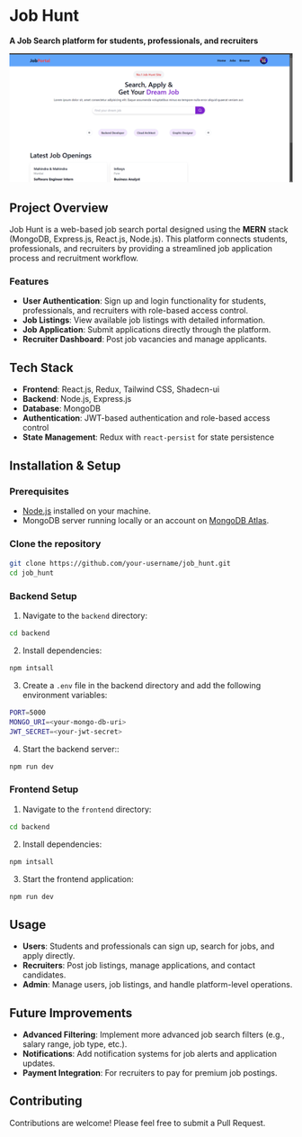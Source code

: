 # Job Hunt

**A Job Search platform for students, professionals, and recruiters**

![alt text](resources/main.png)

## Project Overview

Job Hunt is a web-based job search portal designed using the **MERN** stack (MongoDB, Express.js, React.js, Node.js). This platform connects students, professionals, and recruiters by providing a streamlined job application process and recruitment workflow.

### Features
- **User Authentication**: Sign up and login functionality for students, professionals, and recruiters with role-based access control.
- **Job Listings**: View available job listings with detailed information.
- **Job Application**: Submit applications directly through the platform.
- **Recruiter Dashboard**: Post job vacancies and manage applicants.

  
## Tech Stack
- **Frontend**: React.js, Redux, Tailwind CSS, Shadecn-ui 
- **Backend**: Node.js, Express.js
- **Database**: MongoDB
- **Authentication**: JWT-based authentication and role-based access control
- **State Management**: Redux with `react-persist` for state persistence

## Installation & Setup

### Prerequisites
- [Node.js](https://nodejs.org/) installed on your machine.
- MongoDB server running locally or an account on [MongoDB Atlas](https://www.mongodb.com/atlas).

### Clone the repository
```bash
git clone https://github.com/your-username/job_hunt.git
cd job_hunt
```
### Backend Setup

1. Navigate to the `backend` directory:
```bash
cd backend 
```
2. Install dependencies:
```bash
npm intsall
```
3. Create a `.env` file in the backend directory and add the following environment variables:
```bash
PORT=5000
MONGO_URI=<your-mongo-db-uri>
JWT_SECRET=<your-jwt-secret>

```
4. Start the backend server::
```bash
npm run dev
```
### Frontend Setup

1. Navigate to the `frontend` directory:
```bash
cd backend 
```
2. Install dependencies:
```bash
npm intsall
```
3. Start the frontend application:
```bash
npm run dev

```

## Usage

- **Users**: Students and professionals can sign up, search for jobs, and apply directly.
- **Recruiters**: Post job listings, manage applications, and contact candidates.
- **Admin**: Manage users, job listings, and handle platform-level operations.

## Future Improvements

- **Advanced Filtering**: Implement more advanced job search filters (e.g., salary range, job type, etc.).
- **Notifications**: Add notification systems for job alerts and application updates.
- **Payment Integration**: For recruiters to pay for premium job postings.

## Contributing

Contributions are welcome! Please feel free to submit a Pull Request.

